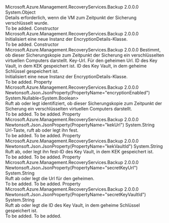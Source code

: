 <Type Name="EncryptionDetails" FullName="Microsoft.Azure.Management.RecoveryServices.Backup.Models.EncryptionDetails">
  <TypeSignature Language="C#" Value="public class EncryptionDetails" />
  <TypeSignature Language="ILAsm" Value=".class public auto ansi beforefieldinit EncryptionDetails extends System.Object" />
  <TypeSignature Language="DocId" Value="T:Microsoft.Azure.Management.RecoveryServices.Backup.Models.EncryptionDetails" />
  <TypeSignature Language="VB.NET" Value="Public Class EncryptionDetails" />
  <TypeSignature Language="F#" Value="type EncryptionDetails = class" />
  <AssemblyInfo>
    <AssemblyName>Microsoft.Azure.Management.RecoveryServices.Backup</AssemblyName>
    <AssemblyVersion>2.0.0.0</AssemblyVersion>
  </AssemblyInfo>
  <Base>
    <BaseTypeName>System.Object</BaseTypeName>
  </Base>
  <Interfaces />
  <Docs>
    <summary>
            Details erforderlich, wenn die VM zum Zeitpunkt der Sicherung verschlüsselt wurde.
            </summary>
    <remarks>To be added.</remarks>
  </Docs>
  <Members>
    <Member MemberName=".ctor">
      <MemberSignature Language="C#" Value="public EncryptionDetails ();" />
      <MemberSignature Language="ILAsm" Value=".method public hidebysig specialname rtspecialname instance void .ctor() cil managed" />
      <MemberSignature Language="DocId" Value="M:Microsoft.Azure.Management.RecoveryServices.Backup.Models.EncryptionDetails.#ctor" />
      <MemberSignature Language="VB.NET" Value="Public Sub New ()" />
      <MemberType>Constructor</MemberType>
      <AssemblyInfo>
        <AssemblyName>Microsoft.Azure.Management.RecoveryServices.Backup</AssemblyName>
        <AssemblyVersion>2.0.0.0</AssemblyVersion>
      </AssemblyInfo>
      <Parameters />
      <Docs>
        <summary>
            Initialisiert eine neue Instanz der EncryptionDetails-Klasse.
            </summary>
        <remarks>To be added.</remarks>
      </Docs>
    </Member>
    <Member MemberName=".ctor">
      <MemberSignature Language="C#" Value="public EncryptionDetails (Nullable&lt;bool&gt; encryptionEnabled = null, string kekUrl = null, string secretKeyUrl = null, string kekVaultId = null, string secretKeyVaultId = null);" />
      <MemberSignature Language="ILAsm" Value=".method public hidebysig specialname rtspecialname instance void .ctor(valuetype System.Nullable`1&lt;bool&gt; encryptionEnabled, string kekUrl, string secretKeyUrl, string kekVaultId, string secretKeyVaultId) cil managed" />
      <MemberSignature Language="DocId" Value="M:Microsoft.Azure.Management.RecoveryServices.Backup.Models.EncryptionDetails.#ctor(System.Nullable{System.Boolean},System.String,System.String,System.String,System.String)" />
      <MemberSignature Language="VB.NET" Value="Public Sub New (Optional encryptionEnabled As Nullable(Of Boolean) = null, Optional kekUrl As String = null, Optional secretKeyUrl As String = null, Optional kekVaultId As String = null, Optional secretKeyVaultId As String = null)" />
      <MemberSignature Language="F#" Value="new Microsoft.Azure.Management.RecoveryServices.Backup.Models.EncryptionDetails : Nullable&lt;bool&gt; * string * string * string * string -&gt; Microsoft.Azure.Management.RecoveryServices.Backup.Models.EncryptionDetails" Usage="new Microsoft.Azure.Management.RecoveryServices.Backup.Models.EncryptionDetails (encryptionEnabled, kekUrl, secretKeyUrl, kekVaultId, secretKeyVaultId)" />
      <MemberType>Constructor</MemberType>
      <AssemblyInfo>
        <AssemblyName>Microsoft.Azure.Management.RecoveryServices.Backup</AssemblyName>
        <AssemblyVersion>2.0.0.0</AssemblyVersion>
      </AssemblyInfo>
      <Parameters>
        <Parameter Name="encryptionEnabled" Type="System.Nullable&lt;System.Boolean&gt;" />
        <Parameter Name="kekUrl" Type="System.String" />
        <Parameter Name="secretKeyUrl" Type="System.String" />
        <Parameter Name="kekVaultId" Type="System.String" />
        <Parameter Name="secretKeyVaultId" Type="System.String" />
      </Parameters>
      <Docs>
        <param name="encryptionEnabled">Bestimmt, ob dieser Sicherungskopie zum Zeitpunkt der Sicherung ein verschlüsselten virtuellen Computers darstellt.</param>
        <param name="kekUrl">Key-Url.</param>
        <param name="secretKeyUrl">Für den geheimen Url.</param>
        <param name="kekVaultId">ID des Key Vault, in dem KEK gespeichert ist.</param>
        <param name="secretKeyVaultId">ID des Key Vault, in dem geheime Schlüssel gespeichert ist.</param>
        <summary>
            Initialisiert eine neue Instanz der EncryptionDetails-Klasse.
            </summary>
        <remarks>To be added.</remarks>
      </Docs>
    </Member>
    <Member MemberName="EncryptionEnabled">
      <MemberSignature Language="C#" Value="public Nullable&lt;bool&gt; EncryptionEnabled { get; set; }" />
      <MemberSignature Language="ILAsm" Value=".property instance valuetype System.Nullable`1&lt;bool&gt; EncryptionEnabled" />
      <MemberSignature Language="DocId" Value="P:Microsoft.Azure.Management.RecoveryServices.Backup.Models.EncryptionDetails.EncryptionEnabled" />
      <MemberSignature Language="VB.NET" Value="Public Property EncryptionEnabled As Nullable(Of Boolean)" />
      <MemberSignature Language="F#" Value="member this.EncryptionEnabled : Nullable&lt;bool&gt; with get, set" Usage="Microsoft.Azure.Management.RecoveryServices.Backup.Models.EncryptionDetails.EncryptionEnabled" />
      <MemberType>Property</MemberType>
      <AssemblyInfo>
        <AssemblyName>Microsoft.Azure.Management.RecoveryServices.Backup</AssemblyName>
        <AssemblyVersion>2.0.0.0</AssemblyVersion>
      </AssemblyInfo>
      <Attributes>
        <Attribute>
          <AttributeName>Newtonsoft.Json.JsonProperty(PropertyName="encryptionEnabled")</AttributeName>
        </Attribute>
      </Attributes>
      <ReturnValue>
        <ReturnType>System.Nullable&lt;System.Boolean&gt;</ReturnType>
      </ReturnValue>
      <Docs>
        <summary>
            Ruft ab oder legt identifiziert, ob dieser Sicherungskopie zum Zeitpunkt der Sicherung ein verschlüsselten virtuellen Computers darstellt.
            </summary>
        <value>To be added.</value>
        <remarks>To be added.</remarks>
      </Docs>
    </Member>
    <Member MemberName="KekUrl">
      <MemberSignature Language="C#" Value="public string KekUrl { get; set; }" />
      <MemberSignature Language="ILAsm" Value=".property instance string KekUrl" />
      <MemberSignature Language="DocId" Value="P:Microsoft.Azure.Management.RecoveryServices.Backup.Models.EncryptionDetails.KekUrl" />
      <MemberSignature Language="VB.NET" Value="Public Property KekUrl As String" />
      <MemberSignature Language="F#" Value="member this.KekUrl : string with get, set" Usage="Microsoft.Azure.Management.RecoveryServices.Backup.Models.EncryptionDetails.KekUrl" />
      <MemberType>Property</MemberType>
      <AssemblyInfo>
        <AssemblyName>Microsoft.Azure.Management.RecoveryServices.Backup</AssemblyName>
        <AssemblyVersion>2.0.0.0</AssemblyVersion>
      </AssemblyInfo>
      <Attributes>
        <Attribute>
          <AttributeName>Newtonsoft.Json.JsonProperty(PropertyName="kekUrl")</AttributeName>
        </Attribute>
      </Attributes>
      <ReturnValue>
        <ReturnType>System.String</ReturnType>
      </ReturnValue>
      <Docs>
        <summary>
            Url-Taste, ruft ab oder legt ihn fest.
            </summary>
        <value>To be added.</value>
        <remarks>To be added.</remarks>
      </Docs>
    </Member>
    <Member MemberName="KekVaultId">
      <MemberSignature Language="C#" Value="public string KekVaultId { get; set; }" />
      <MemberSignature Language="ILAsm" Value=".property instance string KekVaultId" />
      <MemberSignature Language="DocId" Value="P:Microsoft.Azure.Management.RecoveryServices.Backup.Models.EncryptionDetails.KekVaultId" />
      <MemberSignature Language="VB.NET" Value="Public Property KekVaultId As String" />
      <MemberSignature Language="F#" Value="member this.KekVaultId : string with get, set" Usage="Microsoft.Azure.Management.RecoveryServices.Backup.Models.EncryptionDetails.KekVaultId" />
      <MemberType>Property</MemberType>
      <AssemblyInfo>
        <AssemblyName>Microsoft.Azure.Management.RecoveryServices.Backup</AssemblyName>
        <AssemblyVersion>2.0.0.0</AssemblyVersion>
      </AssemblyInfo>
      <Attributes>
        <Attribute>
          <AttributeName>Newtonsoft.Json.JsonProperty(PropertyName="kekVaultId")</AttributeName>
        </Attribute>
      </Attributes>
      <ReturnValue>
        <ReturnType>System.String</ReturnType>
      </ReturnValue>
      <Docs>
        <summary>
            Ruft ab, oder legt ihn fest-ID des Key Vault, in dem KEK gespeichert ist.
            </summary>
        <value>To be added.</value>
        <remarks>To be added.</remarks>
      </Docs>
    </Member>
    <Member MemberName="SecretKeyUrl">
      <MemberSignature Language="C#" Value="public string SecretKeyUrl { get; set; }" />
      <MemberSignature Language="ILAsm" Value=".property instance string SecretKeyUrl" />
      <MemberSignature Language="DocId" Value="P:Microsoft.Azure.Management.RecoveryServices.Backup.Models.EncryptionDetails.SecretKeyUrl" />
      <MemberSignature Language="VB.NET" Value="Public Property SecretKeyUrl As String" />
      <MemberSignature Language="F#" Value="member this.SecretKeyUrl : string with get, set" Usage="Microsoft.Azure.Management.RecoveryServices.Backup.Models.EncryptionDetails.SecretKeyUrl" />
      <MemberType>Property</MemberType>
      <AssemblyInfo>
        <AssemblyName>Microsoft.Azure.Management.RecoveryServices.Backup</AssemblyName>
        <AssemblyVersion>2.0.0.0</AssemblyVersion>
      </AssemblyInfo>
      <Attributes>
        <Attribute>
          <AttributeName>Newtonsoft.Json.JsonProperty(PropertyName="secretKeyUrl")</AttributeName>
        </Attribute>
      </Attributes>
      <ReturnValue>
        <ReturnType>System.String</ReturnType>
      </ReturnValue>
      <Docs>
        <summary>
            Ruft ab oder legt die Url für den geheimen.
            </summary>
        <value>To be added.</value>
        <remarks>To be added.</remarks>
      </Docs>
    </Member>
    <Member MemberName="SecretKeyVaultId">
      <MemberSignature Language="C#" Value="public string SecretKeyVaultId { get; set; }" />
      <MemberSignature Language="ILAsm" Value=".property instance string SecretKeyVaultId" />
      <MemberSignature Language="DocId" Value="P:Microsoft.Azure.Management.RecoveryServices.Backup.Models.EncryptionDetails.SecretKeyVaultId" />
      <MemberSignature Language="VB.NET" Value="Public Property SecretKeyVaultId As String" />
      <MemberSignature Language="F#" Value="member this.SecretKeyVaultId : string with get, set" Usage="Microsoft.Azure.Management.RecoveryServices.Backup.Models.EncryptionDetails.SecretKeyVaultId" />
      <MemberType>Property</MemberType>
      <AssemblyInfo>
        <AssemblyName>Microsoft.Azure.Management.RecoveryServices.Backup</AssemblyName>
        <AssemblyVersion>2.0.0.0</AssemblyVersion>
      </AssemblyInfo>
      <Attributes>
        <Attribute>
          <AttributeName>Newtonsoft.Json.JsonProperty(PropertyName="secretKeyVaultId")</AttributeName>
        </Attribute>
      </Attributes>
      <ReturnValue>
        <ReturnType>System.String</ReturnType>
      </ReturnValue>
      <Docs>
        <summary>
            Ruft ab oder legt die ID des Key Vault, in dem geheime Schlüssel gespeichert ist.
            </summary>
        <value>To be added.</value>
        <remarks>To be added.</remarks>
      </Docs>
    </Member>
  </Members>
</Type>